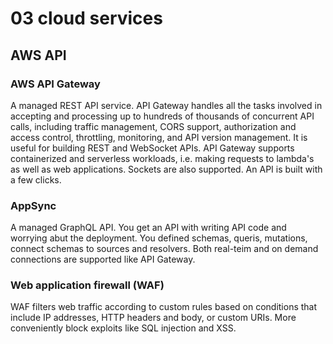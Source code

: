 # 03 cloud services

## AWS API

### AWS API Gateway

A managed REST API service. API Gateway handles all the tasks involved in accepting and processing up to hundreds of thousands of concurrent API calls, including traffic management, CORS support, authorization and access control, throttling, monitoring, and API version management. It is useful for building REST and WebSocket APIs. API Gateway supports containerized and serverless workloads, i.e. making requests to lambda's as well as web applications. Sockets are also supported. An API is built with a few clicks.

### AppSync

A managed GraphQL API. You get an API with writing API code and worrying abut the deployment. You defined schemas, queris, mutations, connect schemas to sources and resolvers. Both real-teim and on demand connections are supported like API Gateway.

### Web application firewall (WAF)

WAF filters web traffic according to custom rules based on conditions that include IP addresses, HTTP headers and body, or custom URIs. More conveniently block exploits like SQL injection and XSS.
